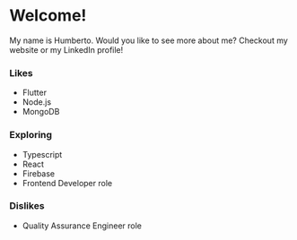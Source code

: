 # Welcome!
My name is Humberto. Would you like to see more about me? Checkout my website or my LinkedIn profile!

### Likes
- Flutter
- Node.js
- MongoDB
### Exploring
- Typescript
- React
- Firebase
- Frontend Developer role
### Dislikes
- Quality Assurance Engineer role
